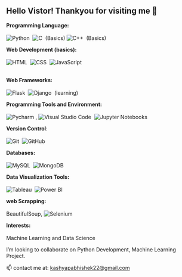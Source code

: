 ## Hello Vistor! Thankyou for visiting me :pray:

**Programming Language:** <br> <br>
![Python](https://img.shields.io/badge/-Python-05122A?style=flat&logo=python)&nbsp;
![C](https://img.shields.io/badge/-C-05122A?style=flat&logo=c&logoColor=white)&nbsp; (Basics)
![C++](https://img.shields.io/badge/-C%2B%2B-05122A?style=flat&logo=C%2B%2B&logoColor=white)&nbsp; (Basics) <br>

**Web Development (basics):** <br> <br>
![HTML](https://img.shields.io/badge/-HTML-05122A?style=flat&logo=HTML5)&nbsp;
![CSS](https://img.shields.io/badge/-CSS-05122A?style=flat&logo=CSS3&logoColor=1572B6)&nbsp;
![JavaScript](https://img.shields.io/badge/-JavaScript-05122A?style=flat&logo=javascript)&nbsp; <br> <br>

**Web Frameworks:** <br> <br>
![Flask](https://img.shields.io/badge/-Flask-05122A?style=flat&logo=Flask)&nbsp;
![Django](https://img.shields.io/badge/-Django-05122A?style=flat&logo=Django)&nbsp; (learning) <br>

**Programming Tools and Environment:** <br> <br>
![Pycharm](https://img.shields.io/badge/-Pycharm-05122A?style=flat&logo=Pycharm)&nbsp;, 
![Visual Studio Code](https://img.shields.io/badge/-Visual%20Studio%20Code-05122A?style=flat&logo=visual-studio-code&logoColor=007ACC)&nbsp; 
![Jupyter Notebooks](https://img.shields.io/badge/-Jupyter%20Notebooks-05122A?style=flat&logo=jupyter)&nbsp; <br>
  
**Version Control**: <br> <br>
![Git](https://img.shields.io/badge/-Git-05122A?style=flat&logo=git)&nbsp;
![GitHub](https://img.shields.io/badge/-GitHub-05122A?style=flat&logo=github)&nbsp;

**Databases:** <br> <br> 
![MySQL](https://img.shields.io/badge/-MySQL-05122A?style=flat&logo=MySQL)&nbsp;
![MongoDB](https://img.shields.io/badge/-MongoDB-05122A?style=flat&logo=MongoDB)&nbsp; <br>

**Data Visualization Tools:**  <br> <br>
![Tableau](https://img.shields.io/badge/-Tableau-05122A?style=flat&logo=Tableau)&nbsp;
![Power BI](https://img.shields.io/badge/-Power%20BI-05122A?style=flat&logo=PowerBI)&nbsp; <br>

**web Scrapping:** <br> <br>
BeautifulSoup, 
![Selenium](https://img.shields.io/badge/-Selenium-05122A?style=flat&logo=Selenium)&nbsp; <br>

**Interests:** <br> <br>
Machine Learning and Data Science
    
<!--   ### 🛠 &nbsp;Tech Stack

**Programming Language:**

![Python](https://img.shields.io/badge/-Python-05122A?style=flat&logo=python)&nbsp;
![MySQL](https://img.shields.io/badge/-MySQL-05122A?style=flat&logo=MySQL)&nbsp;
![C](https://img.shields.io/badge/-C-05122A?style=flat&logo=c&logoColor=white)&nbsp; (Basics)
![C++](https://img.shields.io/badge/-C%2B%2B-05122A?style=flat&logo=C%2B%2B&logoColor=white)&nbsp; (Basics) <br>

**Web Development (basics):**

![HTML](https://img.shields.io/badge/-HTML-05122A?style=flat&logo=HTML5)&nbsp;
![CSS](https://img.shields.io/badge/-CSS-05122A?style=flat&logo=CSS3&logoColor=1572B6)&nbsp;
![JavaScript](https://img.shields.io/badge/-JavaScript-05122A?style=flat&logo=javascript)&nbsp; (Familiar)

**Web Frameworks:** Flask, Django (learning) <br>

**Programming Tools and Environment:**
![Visual Studio Code](https://img.shields.io/badge/-Visual%20Studio%20Code-05122A?style=flat&logo=visual-studio-code&logoColor=007ACC)&nbsp;
![Jupyter Notebooks](https://img.shields.io/badge/-Jupyter%20Notebooks-05122A?style=flat&logo=jupyter)&nbsp;

**Databases:**

**Data Visualization Tools:**

**web Scrapping:**

**Interests:**

![Git](https://img.shields.io/badge/-Git-05122A?style=flat&logo=git)&nbsp;
![GitHub](https://img.shields.io/badge/-GitHub-05122A?style=flat&logo=github)&nbsp;

![PostgreSQL](https://img.shields.io/badge/-PostgreSQL-05122A?style=flat&logo=PostgreSQL)&nbsp;
![Power BI](https://img.shields.io/badge/-Power%20BI-05122A?style=flat&logo=PowerBI)&nbsp;
![Machine Learning](https://img.shields.io/badge/-Machine%20Learning-05122A?style=flat&logo=Mathworks&logoColor=FF9800)
![Deep Learning](https://img.shields.io/badge/-Deep%20Learning-05122A?style=flat&logo=Mathworks&logoColor=FF9800)

![Markdown](https://img.shields.io/badge/-Markdown-05122A?style=flat&logo=markdown)&nbsp;&nbsp;

![PlotLy](https://img.shields.io/badge/-PlotLy-05122A?style=flat&logo=plotly)&nbsp;
![Microsoft Office](https://img.shields.io/badge/-Microsoft_Office-05122A?style=flat&logo=microsoft-office)&nbsp;
![Scikit-Learn](https://img.shields.io/badge/-ScikitLearn-05122A?style=flat&logo=scikit-learn)&nbsp;
![NumPy](https://img.shields.io/badge/-NumPy-05122A?style=flat&logo=NumPy)&nbsp;
![Pandas](https://img.shields.io/badge/-Pandas-05122A?style=flat&logo=Pandas)&nbsp;
![Canva](https://img.shields.io/badge/-Canva-05122A?style=flat&logo=canva)&nbsp;
![Data Structures](https://img.shields.io/badge/-Data_Structures-05122A?style=flat&logo=data_structures)&nbsp;
![Algorithms](https://img.shields.io/badge/-Algorithms-05122A?style=flat&logo=algorithms)&nbsp;
![OperatingSystems](https://img.shields.io/badge/-Operating_Systems-05122A?style=flat&logo=operating_systems)&nbsp;
![Object Oriented Programming](https://img.shields.io/badge/-Object_Oriented_Programming-05122A?style=flat&logo=oop)&nbsp;
![Selenium](https://img.shields.io/badge/-Selenium-05122A?style=flat&logo=Selenium)&nbsp; -->
    
 I’m looking to collaborate on Python Development, Machine Learning Project.

📫 contact me at: kashyapabhishek22@gmail.com





<!--
# ![visitor badge](https://visitor-badge.laobi.icu/badge?page_id=abhikashyapr22)
**abhikashyapr22/abhikashyapr22** is a ✨ _special_ ✨ repository because its `README.md` (this file) appears on your GitHub profile.

Here are some ideas to get you started:

- 🔭 I’m currently working on ...
- 🌱 I’m currently learning ...
- 👯 I’m looking to collaborate on ...
- 🤔 I’m looking for help with ...
- 💬 Ask me about ...
...
- 😄 Pronouns: ...
- ⚡ Fun fact: 
-->
